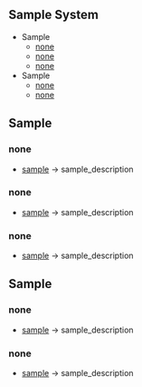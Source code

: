 ## Sample System
- Sample
   - [none]()
   - [none]()
   - [none]()
 - Sample
   - [none]()
   - [none]()
   
## Sample
### none
- [sample]() -> sample_description
### none
- [sample]() -> sample_description
### none
- [sample]() -> sample_description

## Sample
### none
- [sample]() -> sample_description
### none
- [sample]() -> sample_description

